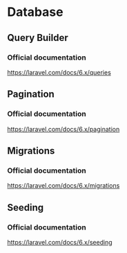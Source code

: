 # Database
## Query Builder
### Official documentation
https://laravel.com/docs/6.x/queries
## Pagination
### Official documentation
https://laravel.com/docs/6.x/pagination
## Migrations
### Official documentation
https://laravel.com/docs/6.x/migrations
## Seeding
### Official documentation
https://laravel.com/docs/6.x/seeding
